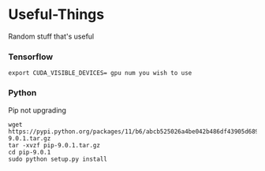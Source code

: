 # Useful-Things
Random stuff that's useful

### Tensorflow ###
```
export CUDA_VISIBLE_DEVICES= gpu num you wish to use
```

### Python ###
Pip not upgrading
```
wget https://pypi.python.org/packages/11/b6/abcb525026a4be042b486df43905d6893fb04f05aac21c32c638e939e447/pip-9.0.1.tar.gz
tar -xvzf pip-9.0.1.tar.gz
cd pip-9.0.1
sudo python setup.py install
```
